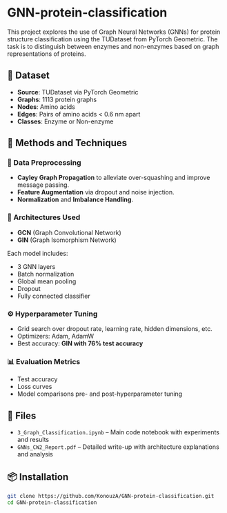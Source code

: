 # GNN-protein-classification

This project explores the use of Graph Neural Networks (GNNs) for protein structure classification using the TUDataset from PyTorch Geometric. The task is to distinguish between enzymes and non-enzymes based on graph representations of proteins.

## 🧬 Dataset

- **Source**: TUDataset via PyTorch Geometric
- **Graphs**: 1113 protein graphs
- **Nodes**: Amino acids
- **Edges**: Pairs of amino acids < 0.6 nm apart
- **Classes**: Enzyme or Non-enzyme

## 🧪 Methods and Techniques

### 🔁 Data Preprocessing
- **Cayley Graph Propagation** to alleviate over-squashing and improve message passing.
- **Feature Augmentation** via dropout and noise injection.
- **Normalization** and **Imbalance Handling**.

### 🧠 Architectures Used
- **GCN** (Graph Convolutional Network)
- **GIN** (Graph Isomorphism Network)

Each model includes:
- 3 GNN layers
- Batch normalization
- Global mean pooling
- Dropout
- Fully connected classifier

### ⚙️ Hyperparameter Tuning
- Grid search over dropout rate, learning rate, hidden dimensions, etc.
- Optimizers: Adam, AdamW
- Best accuracy: **GIN with 76% test accuracy**

### 📊 Evaluation Metrics
- Test accuracy
- Loss curves
- Model comparisons pre- and post-hyperparameter tuning

## 📁 Files

- `3_Graph_Classification.ipynb` – Main code notebook with experiments and results
- `GNNs_CW2_Report.pdf` – Detailed write-up with architecture explanations and analysis

## 📦 Installation

```bash
git clone https://github.com/KonouzA/GNN-protein-classification.git
cd GNN-protein-classification
